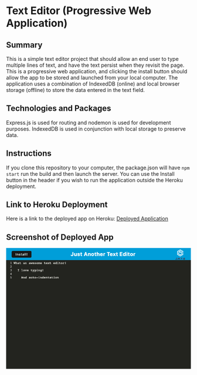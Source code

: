 # Text Editor (Progressive Web Application)

## Summary
This is a simple text editor project that should allow an end user to type multiple lines of text, and have the text persist when they revisit the page. This is a progressive web application, and clicking the install button should allow the app to be stored and launched from your local computer. The application uses a combination of IndexedDB (online) and local browser storage (offline) to store the data entered in the text field.

## Technologies and Packages
Express.js is used for routing and nodemon is used for development purposes. IndexedDB is used in conjunction with local storage to preserve data.

## Instructions
If you clone this repository to your computer, the package.json will have ```npm start``` run the build and then launch the server. You can use the Install button in the header if you wish to run the application outside the Heroku deployment.

## Link to Heroku Deployment
Here is a link to the deployed app on Heroku: [Deployed Application](https://pwa-text-editor-jcd.herokuapp.com/)

## Screenshot of Deployed App
![screenshot](./screenshot.png)